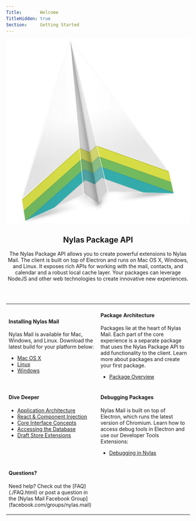 ```yaml
---
Title:       Welcome
TitleHidden: true
Section:     Getting Started
---
```


<img src="images/nylas.png" class="center-logo"/>
<h2 style="text-align:center;">Nylas Package API</h2>
<p style="text-align:center; margin:auto; margin-bottom:60px;">
  The Nylas Package API allows you to create powerful extensions to Nylas Mail. The client is built on top of Electron and runs on Mac OS X, Windows, and Linux. It exposes rich APIs for working with the mail, contacts, and calendar and a robust local cache layer. Your packages can leverage NodeJS and other web technologies to create innovative new experiences.
</p>

<table class="no-border">
<tr><td style="width:50%;">

<h4>Installing Nylas Mail</h4>
<p>
Nylas Mail is available for Mac, Windows, and Linux. Download the latest build for your platform below:
</p>
<ul>
<li><a href="https://edgehill.nylas.com/download?platform=darwin">Mac OS X</a></li>
<li><a href="https://edgehill.nylas.com/download?platform=linux">Linux</a></li>
<li><a href="https://edgehill.nylas.com/download?platform=win32">Windows</a></li>
</ul>

</td><td style="width:50%;">

<h4>Package Architecture</h4>
<p>
Packages lie at the heart of Nylas Mail. Each part of the core experience is a separate package that uses the Nylas Package API to add functionality to the client. Learn more about packages and create your first package.
</p>
<ul>
<li><a href="./PackageOverview.html">Package Overview</a></li>
</ul>

</td></tr>
<tr><td style="width:50%; vertical-align:top;">

<h4>Dive Deeper</h4>

<ul>
<li><a href="./Architecture.html">Application Architecture</a></li>
<li><a href="./React.html">React & Component Injection</a></li>
<li><a href="./InterfaceConcepts.html">Core Interface Concepts</a></li>
<li><a href="./Database.html">Accessing the Database</a></li>
<li><a href="./DraftStoreExtensions.html">Draft Store Extensions</a></li>
</ul>

</td><td style="width:50%; vertical-align:top;">

<h4>Debugging Packages</h4>
<p>
Nylas Mail is built on top of Electron, which runs the latest version of Chromium. Learn how to access debug tools in Electron and use our Developer Tools Extensions:
</p>
<ul>
<li><a href="./Debugging.html">Debugging in Nylas</a></li>
</ul>

</td></tr>
<tr colspan="2"><td>
<h4>Questions?</h4>
<p>
Need help? Check out the [FAQ](./FAQ.html) or post a question in the [Nylas Mail Facebook Group](facebook.com/groups/nylas.mail)
</p>

</td></tr>
</table>
